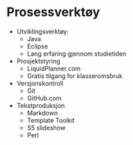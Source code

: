 # Prosessverktøy #

* Utviklingsverktøy:
  * Java
  * Eclipse
  * Lang erfaring gjennom studietiden
* Prosjektstyring
  * LiquidPlanner.com
  * Gratis tilgang for klasseromsbruk
* Versjonskontroll
  * Git
  * GitHub.com
* Tekstproduksjon
  * Markdown
  * Template Toolkit
  * S5 slideshow
  * Perl
